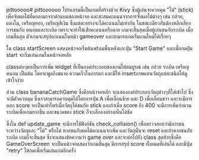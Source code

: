 pittooooo# pittoooooo
โปรแกรมนี้เป็นเกมที่สร้างด้วย Kivy ซึ่งผู้เล่นจะควบคุม "ไม้" (stick) เพื่อจับผลไม้ที่ตกลงมาจากด้านบนของหน้าจอ และสะสมคะแนนจากการจับผลไม้ต่างๆ เช่น กล้วย, แตงโม, เหรียญทอง, เหรียญสีเงิน ซึ่งแต่ละอย่างจะได้คะแนนไม่เท่ากัน ในขณะเดียวกันต้องหลีกเลี่ยงการชนกับ หนอนและระเบิด เพราะจะทำให้เสียคะแนนหรือตาย เกมจะสิ้นสุดเมื่อผู้เล่นชนกับระเบิด เมื่อเกมสิ้นสุด ตัวเกมจะสรุปคะแนนในหน้า gameover และสามารถกดเริ่มเกมใหม่ได้เรื่อยๆ

ใน class startScreen แสดงหน้าจอเริ่มต้นพร้อมพื้นหลังและปุ่ม "Start Game" และเมื่อกดปุ่ม start จะเริ่มเล่นเกมในหน้าจอหลัก

classต่อๆมาเป็นการเพิ่ม widget ที่เป็นองค์ประกอบของเกมให้สมบูรณ์ เช่น กล้วย ระเบิด เหรียญ หนอน เป็นต้น โดยจะพูดถึงขนาด ความเร็วในการตก และมีให้ insertภาพแทนวัตถุแต่ละชนิดให้ดูเข้าใจง่าย

ส่วน class bananaCatchGame ซึ่งคือหน้าจอหลัก จะแสดงองค์ประกอบวัตถุต่างๆที่ใส่เข้าไป ซึ่งจะมีตัวควบคุม ซึ่งเราสามารถควบคุมได้โดยการปุ่ม A เพื่อเลื่อนซ้าย และ D เพื่อเลื่อนขวา และจะมีการบอก score จะเป็นเท่าไหร่เมื่อวัตถุได้ชนกับ stick และถ้าเมื่อ score ถึง 400 จะมีการเพิ่มจำนวนระเบิดเพื่อเกมยากขึ้น และขนาดของ stick ก็จะเล็กลงอย่างเห็นได้ชัด

ซึ่งใน def update_game จะมีการใช้ฟังก์ชัน check_collision() เพื่อตรวจสอบว่ามีการชนระหว่างวัตถุและ "ไม้" หรือไม่ หากชนกับผลไม้คะแนนจะเพิ่ม และวัตถุนั้นจะ reset และถ้าหากชนกับระเบิด เกมก็จะสิ้นสุด ซึ่งจะแสดงข้อความว่า game over และจะต่อไปยัง class สุดท้ายซึ่งคือ GameOverScreen จะเป็นหน้าจอแสดงว่าเกมสิ้นสุด มีการสรุป score ทั้งหมดที่เล่นได้ และมีปุ่ม "retry" ให้กดเพื่อเริ่มเล่นเกมอีกครั้ง